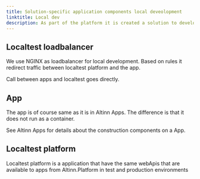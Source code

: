 ```yaml
---
title: Solution-specific application components local deveolopment
linktitle: Local dev
description: As part of the platform it is created a solution to develop and test applications.
---
```


## Localtest loadbalancer
We use NGINX as loadbalancer for local development. Based on rules it redirect traffic between localtest platform and the app. 

Call between apps and localtest goes directly.

## App 
The app is of course same as it is in Altinn Apps. The difference is that it does not run as a container. 

See Altinn Apps for details about the construction components on a App. 

## Localtest platform
Localtest platform is a application that have the same webApis that are available to apps from Altinn.Platform in test and production environments

<object data="/technology/solutions/altinn-studio/local-dev/localdev_solution.svg" type="image/svg+xml" style="width: 100%;"></object>

